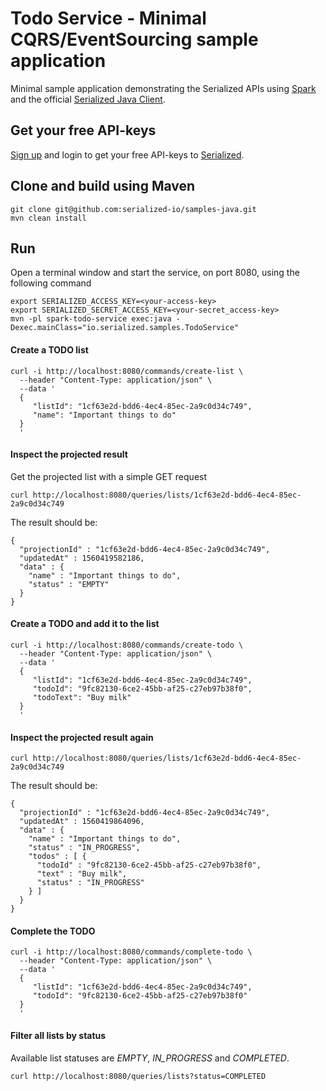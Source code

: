 # Todo Service - Minimal CQRS/EventSourcing sample application

Minimal sample application demonstrating the Serialized APIs using [Spark](http://sparkjava.com/) and
the official [Serialized Java Client](https://github.com/serialized-io/client-java).

## Get your free API-keys

[Sign up](https://serialized.io/) and login to get your free API-keys to [Serialized](https://serialized.io).

## Clone and build using Maven

```
git clone git@github.com:serialized-io/samples-java.git
mvn clean install
```
  
## Run

Open a terminal window and start the service, on port 8080, using the following command

```
export SERIALIZED_ACCESS_KEY=<your-access-key>
export SERIALIZED_SECRET_ACCESS_KEY=<your-secret_access-key>
mvn -pl spark-todo-service exec:java -Dexec.mainClass="io.serialized.samples.TodoService"
```

#### Create a TODO list

```
curl -i http://localhost:8080/commands/create-list \
  --header "Content-Type: application/json" \
  --data '
  {  
     "listId": "1cf63e2d-bdd6-4ec4-85ec-2a9c0d34c749",
     "name": "Important things to do"
  }
  '
```

#### Inspect the projected result

Get the projected list with a simple GET request

```
curl http://localhost:8080/queries/lists/1cf63e2d-bdd6-4ec4-85ec-2a9c0d34c749
```

The result should be:

```
{                                                          
  "projectionId" : "1cf63e2d-bdd6-4ec4-85ec-2a9c0d34c749", 
  "updatedAt" : 1560419582186,                             
  "data" : {                                               
    "name" : "Important things to do",                     
    "status" : "EMPTY"                                     
  }
}
```

#### Create a TODO and add it to the list

```
curl -i http://localhost:8080/commands/create-todo \
  --header "Content-Type: application/json" \
  --data '
  {  
     "listId": "1cf63e2d-bdd6-4ec4-85ec-2a9c0d34c749",
     "todoId": "9fc82130-6ce2-45bb-af25-c27eb97b38f0",
     "todoText": "Buy milk"
  }
  '
```

#### Inspect the projected result again

```
curl http://localhost:8080/queries/lists/1cf63e2d-bdd6-4ec4-85ec-2a9c0d34c749
```

The result should be:

```
{                                                          
  "projectionId" : "1cf63e2d-bdd6-4ec4-85ec-2a9c0d34c749", 
  "updatedAt" : 1560419864096,                             
  "data" : {                                               
    "name" : "Important things to do",                     
    "status" : "IN_PROGRESS",                              
    "todos" : [ {                                          
      "todoId" : "9fc82130-6ce2-45bb-af25-c27eb97b38f0",   
      "text" : "Buy milk",                                 
      "status" : "IN_PROGRESS"                             
    } ]                                                    
  }                                                        
}
```

#### Complete the TODO

```
curl -i http://localhost:8080/commands/complete-todo \
  --header "Content-Type: application/json" \
  --data '
  {  
     "listId": "1cf63e2d-bdd6-4ec4-85ec-2a9c0d34c749",
     "todoId": "9fc82130-6ce2-45bb-af25-c27eb97b38f0"
  }
  '
```

#### Filter all lists by status

Available list statuses are *EMPTY*, *IN_PROGRESS* and *COMPLETED*.

```
curl http://localhost:8080/queries/lists?status=COMPLETED
```

